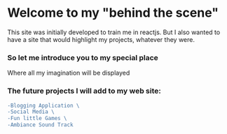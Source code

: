 # Welcome to my "behind the scene" 

This site was initially developed to train me in reactjs. But I also wanted to have a site that would highlight my projects, whatever they were.

### So let me introduce you to my special place
Where all my imagination will be displayed

### The future projects I will add to my web site:
  ```diff
  -Blogging Application \
  -Social Media \
  -Fun little Games \
  -Ambiance Sound Track 
